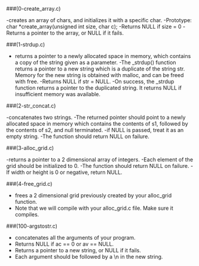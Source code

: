 ###(0-create_array.c)

-creates an array of chars, and initializes it with a specific char.
-Prototype: char *create_array(unsigned int size, char c);
-Returns NULL if size = 0
-Returns a pointer to the array, or NULL if it fails.


###(1-strdup.c)

- returns a pointer to a newly allocated space in memory, which contains a copy of the string given as a parameter.
-The _strdup() function returns a pointer to a new string which is a duplicate of the string str. Memory for the new string is obtained with malloc, and can be freed with free.
-Returns NULL if str = NULL.
-On success, the _strdup function returns a pointer to the duplicated string. It returns NULL if insufficient memory was available.


###(2-str_concat.c)

-concatenates two strings.
-The returned pointer should point to a newly allocated space in memory which contains the contents of s1, followed by the contents of s2, and null terminated.
-if NULL is passed, treat it as an empty string.
-The function should return NULL on failure.


###(3-alloc_grid.c)

-returns a pointer to a 2 dimensional array of integers.
-Each element of the grid should be initialized to 0.
-The function should return NULL on failure.
-If width or height is 0 or negative, return NULL.


###(4-free_grid.c)

- frees a 2 dimensional grid previously created by your alloc_grid function.
- Note that we will compile with your alloc_grid.c file. Make sure it compiles.


###(100-argstostr.c)

- concatenates all the arguments of your program.
- Returns NULL if ac == 0 or av == NULL.
- Returns a pointer to a new string, or NULL if it fails.
- Each argument should be followed by a \n in the new string.

